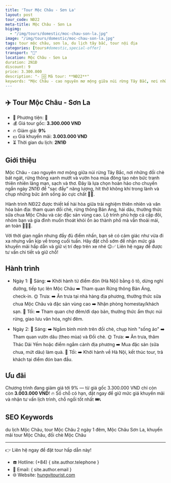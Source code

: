 ```yaml
---
title: 'Tour Mộc Châu - Sơn La'
layout: post
tour_code: NĐ22
meta-title: Mộc Châu - Sơn La
bigimg:
  - "/img/tours/domestic/moc-chau-son-la.jpg"
image: "/img/tours/domestic/moc-chau-son-la.jpg"
tags: tour mộc châu, sơn la, du lịch tây bắc, tour nội địa
categories: [tours#domestic,special-offer]
transport: "🚌"
location: Mộc Châu - Sơn La
duration: 2N1Đ
discount: 9
price: 3.300.000
description: "- 🆔 Mã tour: **NĐ22**"
keywords: "Mộc Châu - cao nguyên mơ mộng giữa núi rừng Tây Bắc, nơi những đồi chè bát ngát, rừng thông xanh mướt và vườn hoa mùa đông tạo nên bức tranh thiên nhiên lãng mạn, sạch và thơ. Đây là lựa chọn hoàn hảo cho chuyến ngắn ngày 2N1Đ để "sạc đầy" năng lượng, hít thở không khí trong lành và chụp những bức ảnh sống ảo cực chất 📸🌿."
---
```


## ✈️ Tour Mộc Châu - Sơn La

- 🚗 Phương tiện: **🚌**
- 💰 Giá tour gốc: **3.300.000 VND**
- 🔥 Giảm giá: **9%**
- 💵 Giá khuyến mãi: **3.003.000 VND**
- ⏳ Thời gian du lịch: **2N1Đ**

## Giới thiệu
Mộc Châu - cao nguyên mơ mộng giữa núi rừng Tây Bắc, nơi những đồi chè bát ngát, rừng thông xanh mướt và vườn hoa mùa đông tạo nên bức tranh thiên nhiên lãng mạn, sạch và thơ. Đây là lựa chọn hoàn hảo cho chuyến ngắn ngày 2N1Đ để "sạc đầy" năng lượng, hít thở không khí trong lành và chụp những bức ảnh sống ảo cực chất 📸🌿.

Hành trình NĐ22 được thiết kế hài hòa giữa trải nghiệm thiên nhiên và văn hóa bản địa: tham quan đồi chè, rừng thông Bản Áng, hái dâu, thưởng thức sữa chua Mộc Châu và các đặc sản vùng cao. Lộ trình phù hợp cả cặp đôi, nhóm bạn và gia đình muốn thoát khỏi ồn ào thành phố mà vẫn thoải mái, an toàn 🚶‍♀️🍓.

Với thời gian ngắn nhưng đầy đủ điểm nhấn, bạn sẽ có cảm giác như vừa đi xa nhưng vẫn kịp về trong cuối tuần. Hãy đặt chỗ sớm để nhận mức giá khuyến mãi hấp dẫn và giữ vị trí đẹp trên xe nhé 😉✅ Liên hệ ngay để được tư vấn chi tiết và giữ chỗ!

## Hành trình
- Ngày 1:
  🌅 Sáng: ➡️ Khởi hành từ điểm đón (Hà Nội) bằng ô tô, dừng nghỉ đường, tiếp tục lên Mộc Châu ➡️ Tham quan Rừng thông Bản Áng, check-in.
  🌞 Trưa: ➡️ Ăn trưa tại nhà hàng địa phương, thưởng thức sữa chua Mộc Châu và đặc sản vùng cao ➡️ Nhận phòng homestay/khách sạn.
  🌙 Tối: ➡️ Tham quan chợ đêm/đi dạo bản, thưởng thức ẩm thực núi rừng, giao lưu văn hóa, nghỉ đêm.

- Ngày 2:
  🌅 Sáng: ➡️ Ngắm bình minh trên đồi chè, chụp hình "sống ảo" ➡️ Tham quan vườn dâu (theo mùa) và Đồi chè.
  🌞 Trưa: ➡️ Ăn trưa, thăm Thác Dải Yếm hoặc điểm ngắm cảnh địa phương ➡️ Mua đặc sản (sữa chua, mứt dâu) làm quà.
  🌙 Tối: ➡️ Khởi hành về Hà Nội, kết thúc tour, trả khách tại điểm đón ban đầu.

## Ưu đãi
Chương trình đang giảm giá tới 9% — từ giá gốc 3.300.000 VND chỉ còn còn **3.003.000 VND**! 🔥 Số chỗ có hạn, đặt ngay để giữ mức giá khuyến mãi và nhận tư vấn lịch trình, chỗ ngồi tốt nhất 🎟️📞

## SEO Keywords
du lịch Mộc Châu, tour Mộc Châu 2 ngày 1 đêm, Mộc Châu Sơn La, khuyến mãi tour Mộc Châu, đồi chè Mộc Châu

---

👉 Liên hệ ngay để đặt tour hấp dẫn này!

- ☎️ Hotline: (+84) { site.author.telephone }
- 📧 Email: { site.author.email }
- 🌐 Website: [hungvitourist.com](https://hungvitourist.com)

